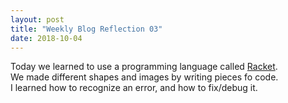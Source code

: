 ```yaml
---
layout: post
title: "Weekly Blog Reflection 03"
date: 2018-10-04
---
```


Today we learned to use a programming language called [Racket](https://racket-lang.org/).  
We made different shapes and images by writing pieces fo code.  
I learned how to recognize an error, and how to fix/debug it.
